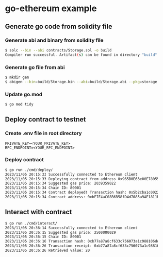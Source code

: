 # go-ethereum example

## Generate go code from solidity file

### Generate abi and binary from solidity file

```bash
$ solc --bin --abi contracts/Storage.sol -o build
Compiler run successful. Artifact(s) can be found in directory "build".
```

### Generate go file from abi

```bash
$ mkdir gen
$ abigen --bin=build/Storage.bin --abi=build/Storage.abi --pkg=storage --out=gen/storage.go
```

### Update go.mod

```bash
$ go mod tidy
```

## Deploy contract to testnet

### Create .env file in root directory

```
PRIVATE_KEY=<YOUR_PRIVATE_KEY>
RPC_ENDPOINT=<YOUR_RPC_ENDPOINT>
```

### Deploy contract

```bash
$ go run ./cmd/deploy/
2023/11/05 20:15:33 Successfully connected to Ethereum client
2023/11/05 20:15:33 Deploying contract from address 0x965B0E63e00E7805569ee3B428Cf96330DFc57EF
2023/11/05 20:15:34 Suggested gas price: 2039359022
2023/11/05 20:15:34 Chain ID: 80001
2023/11/05 20:15:34 Contract deployed! Transaction hash: 0x5b2cba1c0022c76809edb01e9555d40a597fe12d1d0c6d4f0bbd280a4e859a6b
2023/11/05 20:15:34 Contract address: 0xbE7F4aC08B6B58fD4d7085a9AE1811EF1eae1EB4
```

## Interact with contract

```bash
$ go run ./cmd/interact/
2023/11/05 20:36:14 Successfully connected to Ethereum client
2023/11/05 20:36:15 Suggested gas price: 2500000029
2023/11/05 20:36:15 Chain ID: 80001
2023/11/05 20:36:16 Transaction hash: 0xb77a87a8cf633c756073a1c988106dd7e8b6595440a8ff91fcab547d16d36441
2023/11/05 20:36:26 Transaction receipt: 0xb77a87a8cf633c756073a1c988106dd7e8b6595440a8ff91fcab547d16d36441
2023/11/05 20:36:26 Retrieved value: 20
```